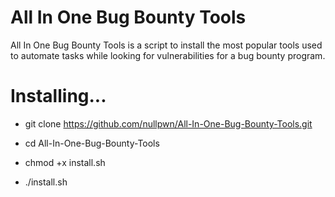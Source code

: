 # All In One Bug Bounty Tools

All In One Bug Bounty Tools is a script to install the most popular tools used to automate tasks while looking for vulnerabilities for a bug bounty program.
 
 # Installing...

 - git clone https://github.com/nullpwn/All-In-One-Bug-Bounty-Tools.git

 - cd All-In-One-Bug-Bounty-Tools

 - chmod +x install.sh 

 - ./install.sh